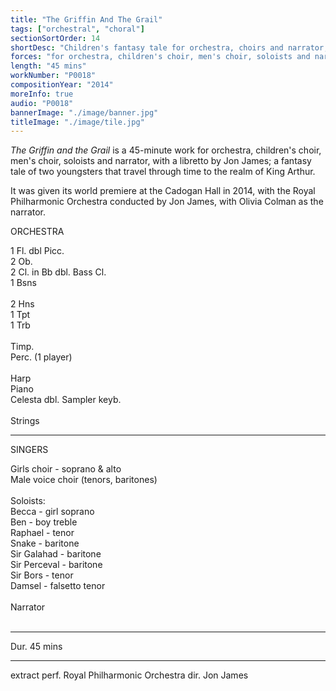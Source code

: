 ```yaml
---
title: "The Griffin And The Grail"
tags: ["orchestral", "choral"]
sectionSortOrder: 14
shortDesc: "Children's fantasy tale for orchestra, choirs and narrator, with a libretto by Jon James"
forces: "for orchestra, children's choir, men's choir, soloists and narrator"
length: "45 mins"
workNumber: "P0018"
compositionYear: "2014"
moreInfo: true
audio: "P0018"
bannerImage: "./image/banner.jpg"
titleImage: "./image/tile.jpg"
---
```


<div class="pdMainContent">
    <p>
        <i>The Griffin and the Grail</i> is a 45-minute work for orchestra, children's choir, men's choir, soloists and narrator, with a libretto by Jon James; a fantasy tale of two youngsters that travel through time to the realm of King Arthur.
    </p>
    <p>
        It was given its world premiere at the Cadogan Hall in 2014, with the Royal Philharmonic Orchestra conducted by Jon James, with Olivia Colman as the narrator.
    </p>
</div>

<div class="pdSidebar">
    <div class="pdSidebarSection">
        <div class="pdSidebarSectionTitle" style="color: #{{ projectColour }}">ORCHESTRA</div>
        <p>
            1 Fl. dbl Picc.<br />
            2 Ob.<br />
            2 Cl. in Bb dbl. Bass Cl.<br />
            1 Bsns<br />
            <br />
            2 Hns<br />
            1 Tpt<br />
            1 Trb<br />
            <br />
            Timp.<br />
            Perc. (1 player)<br />
            <br />
            Harp<br />
            Piano<br />
            Celesta dbl. Sampler keyb.<br />
            <br />
            Strings
        </p>
    </div>
    <hr />
    <div class="pdSidebarSection">
        <div class="pdSidebarSectionTitle" style="color: #{{ projectColour }}">SINGERS</div>
        <p>
            Girls choir - soprano & alto<br />
            Male voice choir (tenors, baritones)<br />
            <br />
            Soloists:<br />
            Becca - girl soprano<br />
            Ben - boy treble<br />
            Raphael - tenor<br />
            Snake - baritone<br />
            Sir Galahad - baritone<br />
            Sir Perceval - baritone<br />
            Sir Bors - tenor<br />
            Damsel - falsetto tenor<br />
            <br/>
            Narrator
            <br/>
            <br/>
        </p>
    </div>
    <hr />
    <p>Dur. 45 mins</p>
    <hr />
    <p>extract perf. Royal Philharmonic Orchestra dir. Jon James</p>
</div>
